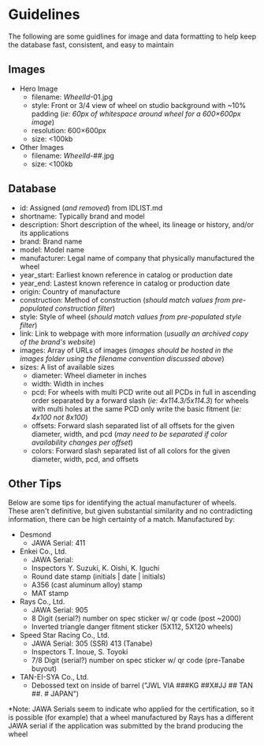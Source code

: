 # Guidelines

The following are some guidlines for image and data formatting to help keep the database fast, consistent, and easy to maintain

## Images
* Hero Image
  * filename: *WheelId*-01.jpg
  * style: Front or 3/4 view of wheel on studio background with ~10% padding (*ie: 60px of whitespace around wheel for a 600×600px image*)
  * resolution: 600×600px
  * size: <100kb
* Other Images
  * filename: *WheelId*-##.jpg
  * size: <100kb

## Database
* id: Assigned (*and removed*) from IDLIST.md
* shortname: Typically brand and model
* description: Short description of the wheel, its lineage or history, and/or its applications
* brand: Brand name
* model: Model name
* manufacturer: Legal name of company that physically manufactured the wheel
* year_start: Earliest known reference in catalog or production date
* year_end: Lastest known reference in catalog or production date
* origin: Country of manufacture
* construction: Method of construction (*should match values from pre-populated construction filter*)
* style: Style of wheel (*should match values from pre-populated style filter*)
* link: Link to webpage with more information (*usually an archived copy of the brand's website*)
* images: Array of URLs of images (*images should be hosted in the images folder using the filename convention discussed above*)
* sizes: A list of available sizes
  * diameter: Wheel diameter in inches
  * width: Width in inches
  * pcd: For wheels with multi PCD write out all PCDs in full in ascending order separated by a forward slash (*ie: 4x114.3/5x114.3*) for wheels with multi holes at the same PCD only write the basic fitment (*ie: 4x100 not 8x100*)
  * offsets: Forward slash separated list of all offsets for the given diameter, width, and pcd (*may need to be separated if color availability changes per offset*)
  * colors: Forward slash separated list of all colors for the given diameter, width, pcd, and offsets

## Other Tips
Below are some tips for identifying the actual manufacturer of wheels. These aren't definitive, but given substantial similarity and no contradicting information, there can be high certainty of a match.
Manufactured by:
* Desmond
  * JAWA Serial: 411
* Enkei Co., Ltd.
  * JAWA Serial: 
  * Inspectors Y. Suzuki, K. Oishi, K. Iguchi
  * Round date stamp (initials | date | initials)
  * A356 (cast aluminum alloy) stamp
  * MAT stamp
* Rays Co., Ltd.
  * JAWA Serial: 905
  * 8 Digit (serial?) number on spec sticker w/ qr code (post ~2000)
  * Inverted triangle danger fitment sticker (5X112, 5X120 wheels)
* Speed Star Racing Co., Ltd.
  * JAWA Serial: 305 (SSR) 413 (Tanabe)
  * Inspectors T. Inoue, S. Toyoki
  * 7/8 Digit (serial?) number on spec sticker w/ qr code (pre-Tanabe buyout)
* TAN-EI-SYA Co., Ltd.
  * Debossed text on inside of barrel ("JWL VIA ###KG ##X#JJ ## TAN ##. # JAPAN")

*Note: JAWA Serials seem to indicate who applied for the certification, so it is possible (for example) that a wheel manufactured by Rays has a different JAWA serial if the application was submitted by the brand producing the wheel
